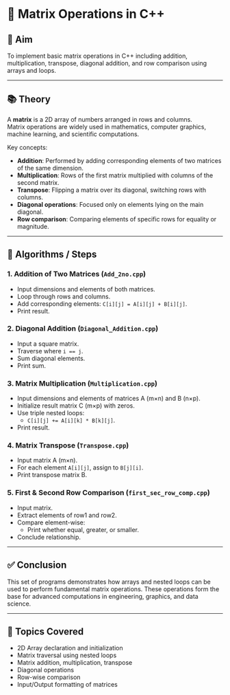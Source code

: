 # 🧮 Matrix Operations in C++

## 🎯 Aim

To implement basic matrix operations in C++ including addition, multiplication, transpose, diagonal addition, and row comparison using arrays and loops.

---

## 📚 Theory

A **matrix** is a 2D array of numbers arranged in rows and columns.  
Matrix operations are widely used in mathematics, computer graphics, machine learning, and scientific computations.  

Key concepts:
- **Addition**: Performed by adding corresponding elements of two matrices of the same dimension.
- **Multiplication**: Rows of the first matrix multiplied with columns of the second matrix.
- **Transpose**: Flipping a matrix over its diagonal, switching rows with columns.
- **Diagonal operations**: Focused only on elements lying on the main diagonal.
- **Row comparison**: Comparing elements of specific rows for equality or magnitude.

---

## 🧮 Algorithms / Steps

### 1. **Addition of Two Matrices (`Add_2no.cpp`)**
- Input dimensions and elements of both matrices.
- Loop through rows and columns.
- Add corresponding elements: `C[i][j] = A[i][j] + B[i][j]`.
- Print result.

### 2. **Diagonal Addition (`Diagonal_Addition.cpp`)**
- Input a square matrix.
- Traverse where `i == j`.
- Sum diagonal elements.
- Print sum.

### 3. **Matrix Multiplication (`Multiplication.cpp`)**
- Input dimensions and elements of matrices A (m×n) and B (n×p).
- Initialize result matrix C (m×p) with zeros.
- Use triple nested loops:
  - `C[i][j] += A[i][k] * B[k][j]`.
- Print result.

### 4. **Matrix Transpose (`Transpose.cpp`)**
- Input matrix A (m×n).
- For each element `A[i][j]`, assign to `B[j][i]`.
- Print transpose matrix B.

### 5. **First & Second Row Comparison (`first_sec_row_comp.cpp`)**
- Input matrix.
- Extract elements of row1 and row2.
- Compare element-wise:
  - Print whether equal, greater, or smaller.
- Conclude relationship.

---

## ✅ Conclusion

This set of programs demonstrates how arrays and nested loops can be used to perform fundamental matrix operations. These operations form the base for advanced computations in engineering, graphics, and data science.

---

## 🧵 Topics Covered

- 2D Array declaration and initialization  
- Matrix traversal using nested loops  
- Matrix addition, multiplication, transpose  
- Diagonal operations  
- Row-wise comparison  
- Input/Output formatting of matrices  


